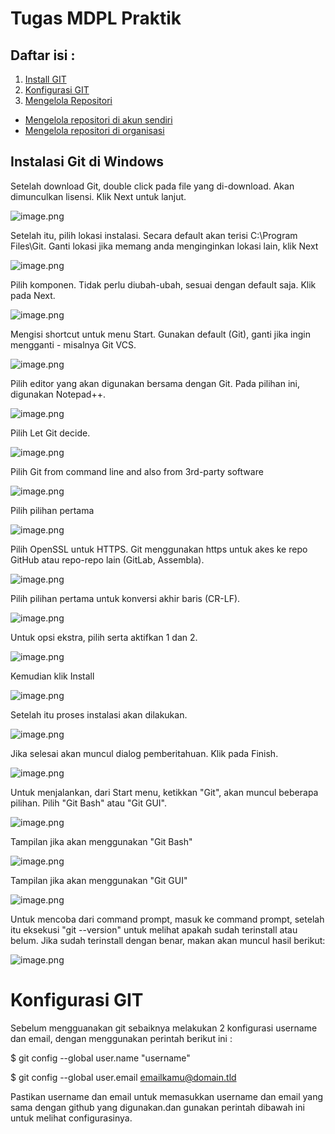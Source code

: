 # Tugas MDPL Praktik
<h2> Daftar isi : </h2>


1. [Install GIT](https://github.com/erwinstw/erwinstw-01-git-github#-instalasi-git-di-windows)
2. [Konfigurasi GIT]()
3. [Mengelola Repositori]()
* [Mengelola repositori di akun sendiri]()
* [Mengelola repositori di organisasi]()

<h2> Instalasi Git di Windows</h2>

Setelah download Git, double click pada file yang di-download. Akan dimunculkan lisensi. Klik Next untuk lanjut.

![image.png](img/1.png)

Setelah itu, pilih lokasi instalasi. Secara default akan terisi C:\Program Files\Git. Ganti lokasi jika memang anda menginginkan lokasi lain, klik Next

![image.png](img/tambahan.jpg)

Pilih komponen. Tidak perlu diubah-ubah, sesuai dengan default saja. Klik pada Next.

![image.png](img/2.png)

Mengisi shortcut untuk menu Start. Gunakan default (Git), ganti jika ingin mengganti - misalnya Git VCS.

![image.png](img/3.png)

Pilih editor yang akan digunakan bersama dengan Git. Pada pilihan ini, digunakan Notepad++.

![image.png](img/4.png)

Pilih Let Git decide. 

![image.png](img/5.png)

Pilih Git from command line and also from 3rd-party software

![image.png](img/6.png)

Pilih pilihan pertama

![image.png](img/7.png)

Pilih OpenSSL untuk HTTPS. Git menggunakan https untuk akes ke repo GitHub atau repo-repo lain (GitLab, Assembla).

![image.png](img/8.png)

Pilih pilihan pertama untuk konversi akhir baris (CR-LF).

![image.png](img/9.png)

Untuk opsi ekstra, pilih serta aktifkan 1 dan 2.

![image.png](img/10.png)

Kemudian klik Install

![image.png](img/11.png)

Setelah itu proses instalasi akan dilakukan.

![image.png](img/12.png)

Jika selesai akan muncul dialog pemberitahuan. Klik pada Finish.

![image.png](img/13.png)

Untuk menjalankan, dari Start menu, ketikkan "Git", akan muncul beberapa pilihan. Pilih "Git Bash" atau "Git GUI".

![image.png](img/14.png)

Tampilan jika akan menggunakan "Git Bash"

![image.png](img/15.png)

Tampilan jika akan menggunakan "Git GUI"

![image.png](img/16.png)

Untuk mencoba dari command prompt, masuk ke command prompt, setelah itu eksekusi "git --version" untuk melihat apakah sudah terinstall atau belum. Jika sudah terinstall dengan benar, makan akan muncul hasil berikut:

![image.png](img/17.png)

# Konfigurasi GIT

Sebelum mengguanakan git sebaiknya melakukan 2 konfigurasi username dan email, dengan menggunakan perintah berikut ini :

$ git config --global user.name "username"

$ git config --global user.email emailkamu@domain.tld

Pastikan username dan email untuk memasukkan username dan email yang sama dengan github yang digunakan.dan gunakan perintah dibawah ini untuk melihat configurasinya.